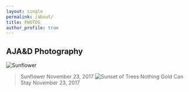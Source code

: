 ```yaml
---
layout: single
permalink: /about/
title: PHOTOS
author_profile: true
---
```

## AJA&D Photography
![Sunflower](/great_gatsbys/IMG_0670.JPG)
>Sunflower
>November 23, 2017
![Sunset of Trees](/great_gatsbys/IMG_0700-EFFECTS.JPG)
>Nothing Gold Can Stay
>November 23, 2017
